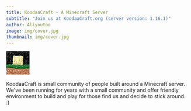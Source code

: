 ```yaml
---
title: KoodaaCraft - A Minecraft Server
subtitle: "Join us at KoodaaCraft.org (server version: 1.16.1)"
author: Allyoutoo
image: img/cover.jpg
thumbnail: img/cover.jpg
---
```

[![KoodaaCraft](/img/logo.jpg)](https://koodaacraft.org/)

KoodaaCraft is small community of people built around a Minecraft server.
We've been running for years with a small community and offer friendly environment to build and play
for those find us and decide to stick around. :)
